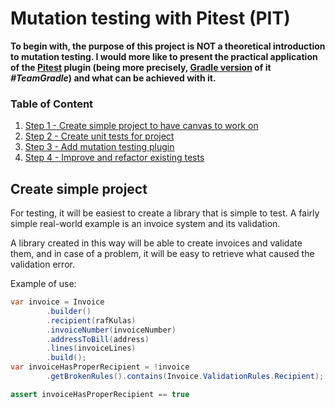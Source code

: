 # Mutation testing with Pitest (PIT)

**To begin with, the purpose of this project is NOT a theoretical introduction to mutation testing. I would more like to present the practical application of the [Pitest](https://pitest.org/) plugin (being more precisely, [Gradle version](https://gradle-pitest-plugin.solidsoft.info/) of it *#TeamGradle*) and what can be achieved with it.**

### Table of Content
1. [Step 1 - Create simple project to have canvas to work on](https://github.com/RafKulas/mutation-demo/tree/step_1/create_project#create-simple-project)
2. [Step 2 - Create unit tests for project](https://github.com/RafKulas/mutation-demo/tree/step_2/create_tests#add-unit-tests)
3. [Step 3 - Add mutation testing plugin](https://github.com/RafKulas/mutation-demo/tree/step_3/add_mutation_tests#add-mutation-testing)
4. [Step 4 - Improve and refactor existing tests](https://github.com/RafKulas/mutation-demo/tree/step_4/refactor_after_pitest#improve-and-refactor-tests)

## Create simple project

For testing, it will be easiest to create a library that is simple to test. A fairly simple real-world example is an invoice system and its validation.

A library created in this way will be able to create invoices and validate them, and in case of a problem, it will be easy to retrieve what caused the validation error.

Example of use:
```java
var invoice = Invoice
        .builder()
        .recipient(rafKulas)
        .invoiceNumber(invoiceNumber)
        .addressToBill(address)
        .lines(invoiceLines)
        .build();
var invoiceHasProperRecipient = !invoice
        .getBrokenRules().contains(Invoice.ValidationRules.Recipient);

assert invoiceHasProperRecipient == true
```
